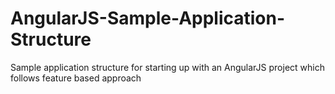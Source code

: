 # AngularJS-Sample-Application-Structure
Sample application structure for starting up with an AngularJS project which follows feature based approach
